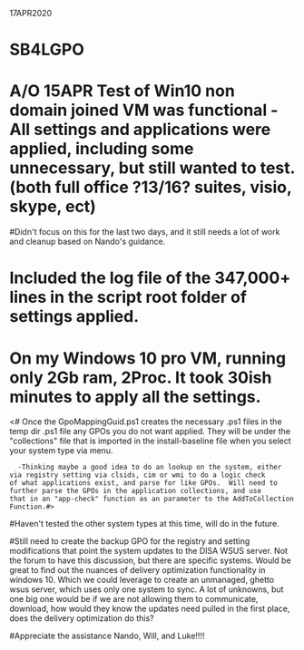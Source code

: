 17APR2020

# SB4LGPO

# A/O 15APR Test of Win10 non domain joined VM was functional - All settings and applications were applied, including some unnecessary, but still wanted to test. (both full office ?13/16? suites, visio, skype, ect)

#Didn't focus on this for the last two days, and it still needs a lot of work and cleanup based on Nando's guidance.

# Included the log file of the 347,000+ lines in the script root folder of settings applied.

# On my Windows 10 pro VM, running only 2Gb ram, 2Proc. It took 30ish minutes to apply all the settings.

<#
  Once the GpoMappingGuid.ps1 creates the necessary .ps1 files in the temp dir .ps1 file any GPOs you do not want applied.  They will be   under the "collections" file that is imported in the install-baseline file when you select your system type via menu.  
    
      -Thinking maybe a good idea to do an lookup on the system, either via registry setting via clsids, cim or wmi to do a logic check        of what applications exist, and parse for like GPOs.  Will need to further parse the GPOs in the application collections, and use        that in an "app-check" function as an parameter to the AddToCollection Function.#>


#Haven't tested the other system types at this time, will do in the future.

#Still need to create the backup GPO for the registry and setting modifications that point the system updates to the DISA WSUS server.
Not the forum to have this discussion, but there are specific systems.  Would be great to find out the nuances of delivery optimization functionality in windows 10.  Which we could leverage to create an unmanaged, ghetto wsus server, which uses only one system to sync. A lot of unknowns, but one big one would be if we are not allowing them to communicate, download, how would they know the updates need pulled in the first place, does the delivery optimization do this?    

#Appreciate the assistance Nando, Will, and Luke!!!!  
